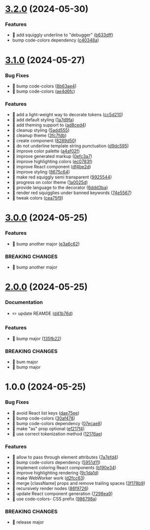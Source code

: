 # [3.2.0](https://github.com/streamich/code-colors-react/compare/v3.1.0...v3.2.0) (2024-05-30)

### Features

- 🎸 add squiggly underline to "debugger" ([b633dff](https://github.com/streamich/code-colors-react/commit/b633dffb1ac4b60a9a005c2c681bc5a57211a98d))
- bump code-colors dependency ([c40348a](https://github.com/streamich/code-colors-react/commit/c40348ae475ebf0f69cbae0303576e672f3af970))

# [3.1.0](https://github.com/streamich/code-colors-react/compare/v3.0.0...v3.1.0) (2024-05-27)

### Bug Fixes

- 🐛 bump code-colors ([8b63ae4](https://github.com/streamich/code-colors-react/commit/8b63ae4ff862f5e4a2973584fe6ef2a7eafcb525))
- 🐛 bump code-colors ([ae4d6fc](https://github.com/streamich/code-colors-react/commit/ae4d6fcdfd162392be66fdc36ffaeeb44bd146df))

### Features

- 🎸 add a light-weight way to decorate tokens ([cc5d210](https://github.com/streamich/code-colors-react/commit/cc5d210925b4d75deca52a903579c16d5b9ccf5b))
- 🎸 add default styling ([1a7d9fa](https://github.com/streamich/code-colors-react/commit/1a7d9fa0db1ed5725f9f90b7be034f9418f34f0e))
- 🎸 add theming support to <ColorTokens> ([ad8ced4](https://github.com/streamich/code-colors-react/commit/ad8ced45fa2bfa323a8de981493547aa30895414))
- 🎸 cleanup styling ([5add555](https://github.com/streamich/code-colors-react/commit/5add555c4318a4cbf72a4f7d2e1fb909d4aa6b67))
- 🎸 cleanup theme ([3fc7fdb](https://github.com/streamich/code-colors-react/commit/3fc7fdb920757468e6c1cca46a1c687205f24b7c))
- 🎸 create <Markup> component ([8289d50](https://github.com/streamich/code-colors-react/commit/8289d509497afe93fcd52c5144310673ac2d1279))
- 🎸 do not underline template string punctuation ([d9dc595](https://github.com/streamich/code-colors-react/commit/d9dc595d54694af2836e8d23ad5b85adb0c24406))
- 🎸 improve color palette ([a4af02f](https://github.com/streamich/code-colors-react/commit/a4af02fe16f2a93290c161f8ae81a1bc8128f2f1))
- 🎸 improve generated markup ([0efc3a7](https://github.com/streamich/code-colors-react/commit/0efc3a7202218e89ab33d098accfc5ad2c322c05))
- 🎸 improve highlighting colors ([ec0783f](https://github.com/streamich/code-colors-react/commit/ec0783fa803e2e79d50cb6c59734ac91177e5802))
- 🎸 improve React component ([df4be2d](https://github.com/streamich/code-colors-react/commit/df4be2d68ff4b1e0158c16d786911f70d91dbee2))
- 🎸 improve styling ([8675c64](https://github.com/streamich/code-colors-react/commit/8675c64f2bfc446be7f26fbef149ce995d742b3d))
- 🎸 make red squiggly semi transparent ([9925544](https://github.com/streamich/code-colors-react/commit/99255446821c94a7f96af04e86f52fd8e7431852))
- 🎸 progress on color theme ([1a0025d](https://github.com/streamich/code-colors-react/commit/1a0025d5421b431c92dd3861cd000c099ab7abeb))
- 🎸 provide language to the decorator ([6ddd3ba](https://github.com/streamich/code-colors-react/commit/6ddd3ba1db9d581f1c76032d30671160da5a50a3))
- 🎸 render red squigglies under banned keywords ([74e5567](https://github.com/streamich/code-colors-react/commit/74e5567b2609e0fa62f14408eedd2c9ab439b5c8))
- 🎸 tweak colors ([cea75f9](https://github.com/streamich/code-colors-react/commit/cea75f967148560609e28c823d80faaf35423048))

# [3.0.0](https://github.com/streamich/code-colors-react/compare/v2.0.0...v3.0.0) (2024-05-25)

### Features

- 🎸 bump another major ([e3a6c62](https://github.com/streamich/code-colors-react/commit/e3a6c62622f0d5a7db4564cef816940892c576a3))

### BREAKING CHANGES

- 🧨 bump another major

# [2.0.0](https://github.com/streamich/code-colors-react/compare/v1.0.0...v2.0.0) (2024-05-25)

### Documentation

- ✏️ update REAMDE ([d41b76d](https://github.com/streamich/code-colors-react/commit/d41b76d5657590d4b5e546930488ece58cd7be58))

### Features

- 🎸 bump major ([135fb22](https://github.com/streamich/code-colors-react/commit/135fb22368929c86f2f2e357603f5f549aa09f77))

### BREAKING CHANGES

- 🧨 bum major
- 🧨 bump major

# 1.0.0 (2024-05-25)

### Bug Fixes

- 🐛 avoid React list keys ([dae75ee](https://github.com/streamich/code-colors-react/commit/dae75eee9490dc078ae6a01816c25a2c030b8110))
- 🐛 bump code-colors ([30af478](https://github.com/streamich/code-colors-react/commit/30af47870c46c58e27864c69af706335626e5f48))
- 🐛 bump code-colors dependency ([07ecae8](https://github.com/streamich/code-colors-react/commit/07ecae8d4de08bc4535ec1df99d868ad31ebb6bc))
- 🐛 make "as" prop optional ([ef217f4](https://github.com/streamich/code-colors-react/commit/ef217f449ee4e1c03869da6fe7ab2d57d5ca07d5))
- 🐛 use correct tokenization method ([12176ae](https://github.com/streamich/code-colors-react/commit/12176ae885cd010d18c4bbfd0099eedf12a018d1))

### Features

- 🎸 allow to pass through element attributes ([7a7efd4](https://github.com/streamich/code-colors-react/commit/7a7efd44c50700318656c1c534f37501d3679393))
- 🎸 bump code-colors dependency ([5951d11](https://github.com/streamich/code-colors-react/commit/5951d11a5726f3841e00e45cd5700f34197c4354))
- 🎸 implement coloring React components ([b190e34](https://github.com/streamich/code-colors-react/commit/b190e3414c474fa6fade11653b0876aa9b113e19))
- 🎸 improve highlighting rendering ([9c1da1d](https://github.com/streamich/code-colors-react/commit/9c1da1d4a89ee425b7a927f72cac5ee7d9667c7d))
- 🎸 make WebWorker work ([d2fcc63](https://github.com/streamich/code-colors-react/commit/d2fcc634dd3a38a66516262a17f69b3bfa758ad0))
- 🎸 merge [className] props and remove trailing spaces ([3f178b9](https://github.com/streamich/code-colors-react/commit/3f178b92c8e074d5b3ae1d242c727ec7066a8a4f))
- 🎸 recursively render <span> nodes ([86f9726](https://github.com/streamich/code-colors-react/commit/86f97261131cfe429efa6b99bfaaf5280ca25ae6))
- 🎸 update React component generation ([7298ea9](https://github.com/streamich/code-colors-react/commit/7298ea962fb1d75ce5f53836065f8929cbd414f8))
- 🎸 use code-colors- CSS prefix ([986798a](https://github.com/streamich/code-colors-react/commit/986798a3989473c83b4dbcde600b0d020bf42541))

### BREAKING CHANGES

- 🧨 release major
